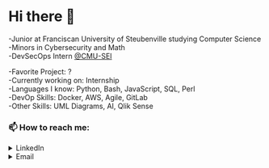 # Hi there 👋

-Junior at Franciscan University of Steubenville studying Computer Science\
-Minors in Cybersecurity and Math\
-DevSecOps  Intern [@CMU-SEI](https://github.com/cmu-sei)

-Favorite Project: ? \
-Currently working on: Internship\
-Languages I know: Python, Bash, JavaScript, SQL, Perl\
-DevOp Skills: Docker, AWS, Agile, GitLab\
-Other Skills: UML Diagrams, AI, Qlik Sense

### 📫 How to reach me:
  <details>
  <summary>LinkedIn</summary>
  <br>
  https://www.linkedin.com/in/emilymariewolfe/
  </details>
  <details>
  <summary>Email</summary>
  <br>
  ewolfe@student.franciscan.edu
  </details>
